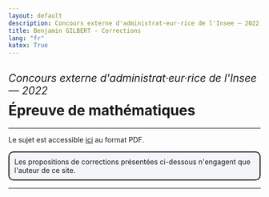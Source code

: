 ```yaml
---
layout: default
description: Concours externe d'administrat·eur·rice de l'Insee — 2022
title: Benjamin GILBERT - Corrections
lang: "fr"
katex: True
---
```


<h2 style="font-weight: normal; margin-bottom: 10px"><em>Concours externe d'administrat·eur·rice de l'Insee — 2022</em></h2>
<h1 style="margin-top: 0">Épreuve de mathématiques</h1>

---

<p>
Le sujet est accessible <a href = "/pdfs/insee_administrateur_externe/insee_administrateur_externe_2022.pdf">ici</a> au format PDF.
</p>

<p style="border: solid 2px; border-radius: 10px; background-color:rgba(152, 180, 212, .1); padding-right: 10px; padding-left: 10px; padding-top: 10px; padding-bottom: 10px; margin: 15px 0 15px 0px;">
Les propositions de corrections présentées ci-dessous n'engagent que l'auteur de ce site.
</p>

---

